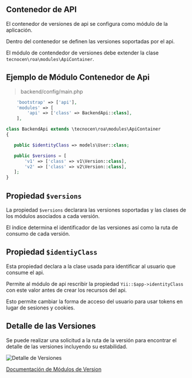 Contenedor de API
-----------------

El contenedor de versiones de api se configura como módulo de la aplicación.

Dentro del contenedor se definen las versiones soportadas por el api.

El módulo de contendedor de versiones debe extender la clase
`tecnocen\roa\modules\ApiContainer`.

Ejemplo de Módulo Contenedor de Api
-----------------------------------

> backend/config/main.php
```php
    'bootstrap' => ['api'],
    'modules' => [
        'api' => ['class' => BackendApi::class],
    ],
```

```php
class BackendApi extends \tecnocen\roa\modules\ApiContainer
{

   public $identityClass => models\User::class;

   public $versions = [
       'v1' => ['class' => v1\Version::class],
       'v2' => ['class' => v2\Version::class],
   ];
}
```

Propiedad `$versions`
---------------------

La propiedad `$versions` declarara las versiones soportadas y las clases de
los módulos asociados a cada versión.

El índice determina el identificador de las versiones así como la ruta de
consumo de cada versión.

Propiedad `$identiyClass`
-------------------------

Esta propiedad declara a la clase usada para identificar al usuario que consume
el api.

Permite al módulo de api rescribir la propiedad `Yii::$app->identityClass` con
este valor antes de crear los recursos del api.

Esto permite cambiar la forma de acceso del usuario para usar tokens en lugar de
sesiones y cookies.

Detalle de las Versiones
------------------------

Se puede realizar una solicitud a la ruta de la versión para encontrar el detalle
de las versiones incluyendo su estabilidad.

![Detalle de Versiones](../versions-detail.png)

[Documentación de Módulos de Version](api-version.md)
